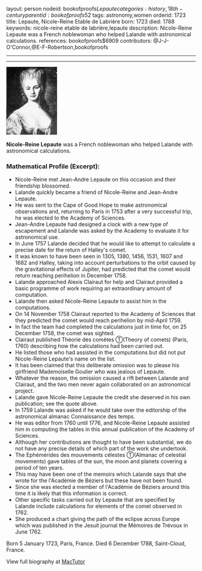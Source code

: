 layout: person
nodeid: bookofproofs$Lepaute
categories: history,18th-century
parentid: bookofproofs$52
tags: astronomy,women
orderid: 1723
title: Lepaute, Nicole-Reine Etable de Labrière
born: 1723
died: 1788
keywords: nicole-reine etable de labrière,lepaute
description: Nicole-Reine Lepaute was a French noblewoman who helped Lalande with astronomical calculations.
references: bookofproofs$6909
contributors: @J-J-O'Connor,@E-F-Robertson,bookofproofs

---



---

![Lepaute.jpg](https://github.com/bookofproofs/bookofproofs.github.io/blob/main/_sources/_assets/images/portraits/Lepaute.jpg?raw=true)

**Nicole-Reine Lepaute** was a French noblewoman who helped Lalande with astronomical calculations.

### Mathematical Profile (Excerpt):
* Nicole-Reine met Jean-Andre Lepaute on this occasion and their friendship blossomed.
* Lalande quickly became a friend of Nicole-Reine and Jean-Andre Lepaute.
* He was sent to the Cape of Good Hope to make astronomical observations and, returning to Paris in 1753 after a very successful trip, he was elected to the Academy of Sciences.
* Jean-Andre Lepaute had designed a clock with a new type of escapement and Lalande was asked by the Academy to evaluate it for astronomical use.
* In June 1757 Lalande decided that he would like to attempt to calculate a precise date for the return of Halley's comet.
* It was known to have been seen in 1305, 1380, 1456, 1531, 1607 and 1682 and Halley, taking into account perturbations to the orbit caused by the gravitational effects of Jupiter, had predicted that the comet would return reaching perihelion in December 1758.
* Lalande approached Alexis Clairaut for help and Clairaut provided a basic programme of work requiring an extraordinary amount of computation.
* Lalande then asked Nicole-Reine Lepaute to assist him in the computations.
* On 14 November 1758 Clairaut reported to the Academy of Sciences that they predicted the comet would reach perihelion by mid-April 1759.
* In fact the team had completed the calculations just in time for, on 25 December 1758, the comet was sighted.
* Clairaut published Théorie des comètes Ⓣ(Theory of comets) (Paris, 1760) describing how the calculations had been carried out.
* He listed those who had assisted in the computations but did not put Nicole-Reine Lepaute's name on the list.
* It has been claimed that this deliberate omission was to please his girlfriend Mademoiselle Goulier who was jealous of Lepaute.
* Whatever the reason, the omission caused a rift between Lalande and Clairaut, and the two men never again collaborated on an astronomical project.
* Lalande gave Nicole-Reine Lepaute the credit she deserved in his own publication; see the quote above.
* In 1759 Lalande was asked if he would take over the editorship of the astronomical almanac Connaissance des temps.
* He was editor from 1760 until 1776, and Nicole-Reine Lepaute assisted him in computing the tables in this annual publication of the Academy of Sciences.
* Although her contributions are thought to have been substantial, we do not have any precise details of which part of the work she undertook.
* The Ephémérides des mouvements célestes Ⓣ(Almanac of celestial movements) gave tables of the sun, the moon and planets covering a period of ten years.
* This may have been one of the memoirs which Lalande says that she wrote for the l'Académie de Béziers but these have not been found.
* Since she was elected a member of l'Académie de Béziers around this time it is likely that this information is correct.
* Other specific tasks carried out by Lepaute that are specified by Lalande include calculations for elements of the comet observed in 1762.
* She produced a chart giving the path of the eclipse across Europe which was published in the Jesuit journal the Mémoires de Trévoux in June 1762.

Born 5 January 1723, Paris, France. Died 6 December 1788, Saint-Cloud, France.

View full biography at [MacTutor](https://mathshistory.st-andrews.ac.uk/Biographies/Lepaute/)
